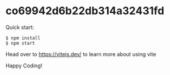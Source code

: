 # co69942d6b22db314a32431fd

Quick start:

```
$ npm install
$ npm start
````

Head over to https://vitejs.dev/ to learn more about using vite


Happy Coding!
